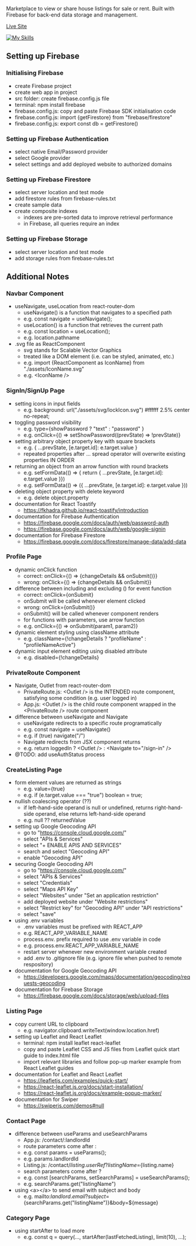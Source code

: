 Marketplace to view or share house listings for sale or rent. Built with Firebase for back-end data storage and management.

[Live Site](https://house-marketplace-amber-alpha.vercel.app/)

[![My Skills](https://skillicons.dev/icons?i=react,firebase)](https://skillicons.dev)

## Setting up Firebase

### Initialising Firebase

- create Firebase project
- create web app in project
- src folder: create firebase.config.js file
- terminal: npm install firebase
- firebase.config.js: copy and paste Firebase SDK initialisation code
- firebase.config.js: import {getFirestore} from "firebase/firestore"
- firebase.config.js: export const db = getFirestore()

### Setting up Firebase Authentication

- select native Email/Password provider
- select Google provider
- select settings and add deployed website to authorized domains

### Setting up Firebase Firestore

- select server location and test mode
- add firestore rules from firebase-rules.txt
- create sample data
- create composite indexes
  - indexes are pre-sorted data to improve retrieval performance
  - in Firebase, all queries require an index

### Setting up Firebase Storage

- select server location and test mode
- add storage rules from firebase-rules.txt

## Additional Notes

### Navbar Component

- useNavigate, useLocation from react-router-dom
  - useNavigate() is a function that navigates to a specified path
  - e.g. const navigate = useNavigate();
  - useLocation() is a function that retrieves the current path
  - e.g. const location = useLocation();
  - e.g. location.pathname
- .svg file as ReactComponent
  - svg stands for Scalable Vector Graphics
  - treated like a DOM element (i.e. can be styled, animated, etc.)
  - e.g. import {ReactComponent as IconName} from "./assets/IconName.svg"
  - e.g. &lt;IconName /&gt;

### SignIn/SignUp Page

- setting icons in input fields
  - e.g. background: url("./assets/svg/lockIcon.svg") #ffffff 2.5% center no-repeat;
- toggling password visibility
  - e.g. type={showPassword ? "text" : "password" }
  - e.g. onClick={() => setShowPassword((prevState) => !prevState)}
- setting arbitrary object property key with square brackets
  - e.g. { ...prevState, [e.target.id]: e.target.value }
  - repeated properties after ... spread operator will overwrite existing properties IN ORDER
- returning an object from an arrow function with round brackets
  - e.g. setFormData(() => { return { ...prevState, [e.target.id]: e.target.value }})
  - e.g. setFormData(() => ({ ...prevState, [e.target.id]: e.target.value }))
- deleting object property with delete keyword
  - e.g. delete object.property
- documentation for React Toastify
  - https://fkhadra.github.io/react-toastify/introduction
- documentation for Firebase Authentication
  - https://firebase.google.com/docs/auth/web/password-auth
  - https://firebase.google.com/docs/auth/web/google-signin
- documentation for Firebase Firestore
  - https://firebase.google.com/docs/firestore/manage-data/add-data

### Profile Page

- dynamic onClick function
  - correct: onClick={() => {changeDetails && onSubmit()}}
  - wrong: onClick={() => {changeDetails && onSubmit}}
- difference between including and excluding () for event function
  - correct: onClick={onSubmit}
  - onSubmit will be called whenever element clicked
  - wrong: onClick={onSubmit()}
  - onSubmit() will be called whenever component renders
  - for functions with parameters, use arrow function
  - e.g. onClick={() => onSubmit(param1, param2)}
- dynamic element styling using className attribute
  - e.g. className={!changeDetails ? "profileName" : "profileNameActive"}
- dynamic input element editing using disabled attribute
  - e.g. disabled={!changeDetails}

### PrivateRoute Component

- Navigate, Outlet from react-router-dom
  - PrivateRoute.js: &lt;Outlet /&gt; is the INTENDED route component, satisfying some condition (e.g. user logged in)
  - App.js: &lt;Outlet /&gt; is the child route component wrapped in the &lt;PrivateRoute /&gt; route component
- difference between useNavigate and Navigate
  - useNavigate redirects to a specific route programatically
  - e.g. const navigate = useNavigate()
  - e.g. if (true) navigate("/")
  - Navigate redirects from JSX component returns
  - e.g. return loggedIn ? &lt;Outlet /&gt; : &lt;Navigate to="/sign-in" /&gt;
- @TODO: add useAuthStatus process

### CreateListing Page

- form element values are returned as strings
  - e.g. value={true}
  - e.g. if (e.target.value === "true") boolean = true;
- nullish coalescing operator (??)
  - if left-hand-side operand is null or undefined, returns right-hand-side operand, else returns left-hand-side operand
  - e.g. null ?? returnedValue
- setting up Google Geocoding API
  - go to "https://console.cloud.google.com/"
  - select "APIs & Services"
  - select "+ ENABLE APIS AND SERVICES"
  - search and select "Geocoding API"
  - enable "Geocoding API"
- securing Google Geocoding API
  - go to "https://console.cloud.google.com/"
  - select "APIs & Services"
  - select "Credentials"
  - select "Maps API Key"
  - select "Websites" under "Set an application restriction"
  - add deployed website under "Website restrictions"
  - select "Restrict key" for "Geocoding API" under "API restrictions"
  - select "save"
- using .env variables
  - .env variables must be prefixed with REACT_APP
  - e.g. REACT_APP_VARIABLE_NAME
  - process.env. prefix required to use .env variable in code
  - e.g. process.env.REACT_APP_VARIABLE_NAME
  - restart server whenever new environment variable created
  - add .env to .gitignore file (e.g. ignore file when pushed to remote respository)
- documentation for Google Geocoding API
  - https://developers.google.com/maps/documentation/geocoding/requests-geocoding
- documentation for Firebase Storage
  - https://firebase.google.com/docs/storage/web/upload-files

### Listing Page

- copy current URL to clipboard
  - e.g. navigator.clipboard.writeText(window.location.href)
- setting up Leaflet and React Leaflet
  - terminal: npm install leaflet react-leaflet
  - copy and paste Leaflet CSS and JS files from Leaflet quick start guide to index.html file
  - import relevant libraries and follow pop-up marker example from React Leaflet guides
- documentation for Leaflet and React Leaflet
  - https://leafletjs.com/examples/quick-start/
  - https://react-leaflet.js.org/docs/start-installation/
  - https://react-leaflet.js.org/docs/example-popup-marker/
- documentation for Swiper
  - https://swiperjs.com/demos#null

### Contact Page

- difference between useParams and useSearchParams
  - App.js: /contact/:landlordId
  - route parameters come after :
  - e.g. const params = useParams();
  - e.g. params.landlordId
  - Listing.js: /contact/${listing.userRef}?listingName=${listing.name}
  - search parameters come after ?
  - e.g. const [searchParams, setSearchParams] = useSearchParams();
  - e.g. searchParams.get("listingName")
- using &lt;a&gt;&lt;/a&gt; to send email with subject and body
  - e.g. mailto:${landlord.email}?subject=${searchParams.get("listingName")}&body=${message}

### Category Page

- using startAfter to load more
  - e.g. const q = query(..., startAfter(lastFetchedListing), limit(10), ...);
